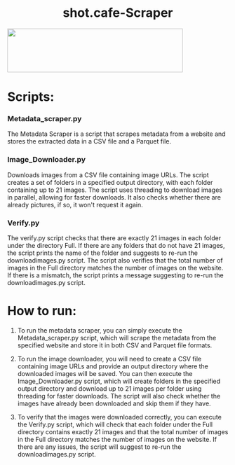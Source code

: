 
<h1 align="center">
  shot.cafe-Scraper
  <br>
</h1>

<img src="https://user-images.githubusercontent.com/49107678/232515035-5a8d3ddd-ca83-454a-96da-42ec1a4a4f7a.png" width="400" height="100" />

# Scripts:
### Metadata_scraper.py
The Metadata Scraper is a script that scrapes metadata from a website and stores the extracted data in a CSV file and a Parquet file.
### Image_Downloader.py
Downloads images from a CSV file containing image URLs. The script creates a set of folders in a specified output directory, with each folder containing up to 21 images. The script uses threading to download images in parallel, allowing for faster downloads.
It also checks whether there are already pictures, if so, it won't request it again.
### Verify.py
The verify.py script checks that there are exactly 21 images in each folder under the directory Full. If there are any folders that do not have 21 images, the script prints the name of the folder and suggests to re-run the downloadimages.py script.
The script also verifies that the total number of images in the Full directory matches the number of images on the website. If there is a mismatch, the script prints a message suggesting to re-run the downloadimages.py script.

# How to run:

1) To run the metadata scraper, you can simply execute the Metadata_scraper.py script, which will scrape the metadata from the specified website and store it in both CSV and Parquet file formats.

2) To run the image downloader, you will need to create a CSV file containing image URLs and provide an output directory where the downloaded images will be saved. You can then execute the Image_Downloader.py script, which will create folders in the specified output directory and download up to 21 images per folder using threading for faster downloads. The script will also check whether the images have already been downloaded and skip them if they have.

3) To verify that the images were downloaded correctly, you can execute the Verify.py script, which will check that each folder under the Full directory contains exactly 21 images and that the total number of images in the Full directory matches the number of images on the website. If there are any issues, the script will suggest to re-run the downloadimages.py script.
